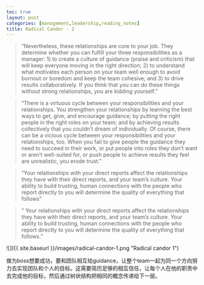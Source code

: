```yaml
---
toc: true
layout: post
categories: [management,leadership,reading_notes]
title: Radical Candor - 2
---
```

> “Nevertheless, these relationships are core to your job. They determine whether you can fulfill your three responsibilities as a manager: 1) to create a culture of guidance (praise and criticism) that will keep everyone moving in the right direction; 2) to understand what motivates each person on your team well enough to avoid burnout or boredom and keep the team cohesive; and 3) to drive results collaboratively. If you think that you can do these things without strong relationships, you are kidding yourself.”

> “There is a virtuous cycle between your responsibilities and your relationships. You strengthen your relationships by learning the best ways to get, give, and encourage guidance; by putting the right people in the right roles on your team; and by achieving results collectively that you couldn’t dream of individually. Of course, there can be a vicious cycle between your responsibilities and your relationships, too. When you fail to give people the guidance they need to succeed in their work, or put people into roles they don’t want or aren’t well-suited for, or push people to achieve results they feel are unrealistic, you erode trust.”

> “Your relationships with your direct reports affect the relationships they have with their direct reports, and your team’s culture. Your ability to build trusting, human connections with the people who report directly to you will determine the quality of everything that follows”

> “ Your relationships with your direct reports affect the relationships they have with their direct reports, and your team’s culture. Your ability to build trusting, human connections with the people who report directly to you will determine the quality of everything that follows.”

![]({{ site.baseurl }}/images/radical-candor-1.png "Radical candor 1")

做为boss想要成功，要和团队相互给guidance，让整个team一起为同一个方向努力去实现团队和个人的目标。这需要简历足够的相互信任，让每个人在他的职责中去完成他的目标，然后通过树状结构把相同的概念传递给下一层。
